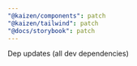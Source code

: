 ```yaml
---
"@kaizen/components": patch
"@kaizen/tailwind": patch
"@docs/storybook": patch
---
```


Dep updates (all dev dependencies)
